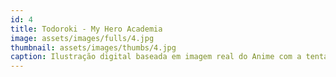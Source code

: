 ```yaml
---
id: 4  
title: Todoroki - My Hero Academia
image: assets/images/fulls/4.jpg
thumbnail: assets/images/thumbs/4.jpg
caption: Ilustração digital baseada em imagem real do Anime com a tentativa de recriar ao máximo os detalhes.
---
```

